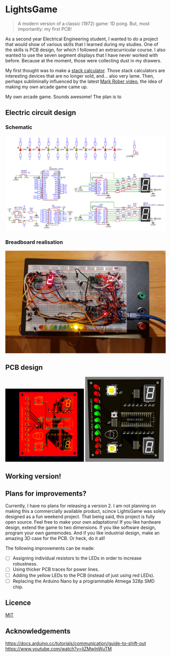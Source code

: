 # LightsGame
> A modern version of a classic (1972) game: 1D pong. But, most importantly: my first PCB!

As a second year Electrical Engineering student, I wanted to do a project that would show of various skills that I learned during my studies. One of the skills is PCB design, for which I followed an extracurricular course. I also wanted to use the seven segment displays that I have never worked with before. Because at the moment, those were collecting dust in my drawers.

My first thought was to make a [stack calculator](https://orkhanhuseyn.medium.com/what-are-stack-based-calculators-cf2dbe249264). Those stack calculators are interesting devices that are no longer sold, and... also very lame. Then, perhaps subliminally influenced by the latest [Mark Rober video](https://www.youtube.com/watch?v=Rsxao9ptdmI), the idea of making my own arcade game came up.

My own arcade game. Sounds awesome! The plan is to 

## Electric circuit design

### Schematic

![Electrical schematic](Pictures/Schematic_LightsGames.png)


### Breadboard realisation

![Messy breadboard realisation](Pictures/messyBreadboard2.jpeg)

## PCB design

<img src="Pictures/PCB_PCB_LightsGames.png" width="49%"/> <img src="Pictures/PCB_PCB_LightsGames_3D.png" width="49%"/> 

## Working version!

## Plans for improvements?
Currently, I have no plans for releasing a version 2. I am not planning on making this a commercially available product, scince LightsGame was solely designed as a fun weekend project. That being said, this project is fully open source. Feel free to make your own adaptations! If you like hardware design, extend the game to two dimensions. If you like software design, program your own gamemodes. And if you like industrial design, make an amazing 3D case for the PCB. Or heck, do it all!

The following improvements can be made:
- [ ] Assigning individual resistors to the LEDs in order to increase robustness.
- [ ] Using thicker PCB traces for power lines.
- [ ] Adding the yellow LEDs to the PCB (instead of just using red LEDs).
- [ ] Replacing the Arduino Nano by a programmable Atmega 328p SMD chip.

## Licence
[MIT](/LICENSE)

## Acknowledgements
https://docs.arduino.cc/tutorials/communication/guide-to-shift-out
https://www.youtube.com/watch?v=liZMwInWuTM

